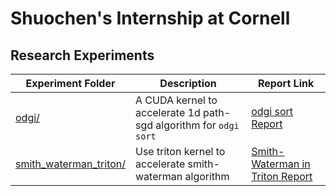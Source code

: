 # Shuochen's Internship  at Cornell

## Research Experiments

| Experiment Folder | Description | Report Link |
|-------------------|-------------|-------------|
| [odgi/](odgi/) | A CUDA kernel to accelerate 1d path-sgd algorithm for `odgi sort` | [odgi sort Report](/readmeFile/reports/REPORT_odgi.md)
| [smith_waterman_triton/](/triton_experiment/smith_waterman_triton/) | Use triton kernel to accelerate smith-waterman algorithm | [Smith-Waterman in Triton Report](/readmeFile/reports/REPORT_smith_waterman_triton.md) |

